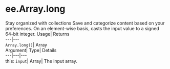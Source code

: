  
#  ee.Array.long 
Stay organized with collections  Save and categorize content based on your preferences. 
On an element-wise basis, casts the input value to a signed 64-bit integer. Usage| Returns  
---|---  
`Array.long()`| Array  
Argument| Type| Details  
---|---|---  
this: `input`| Array| The input array.  

